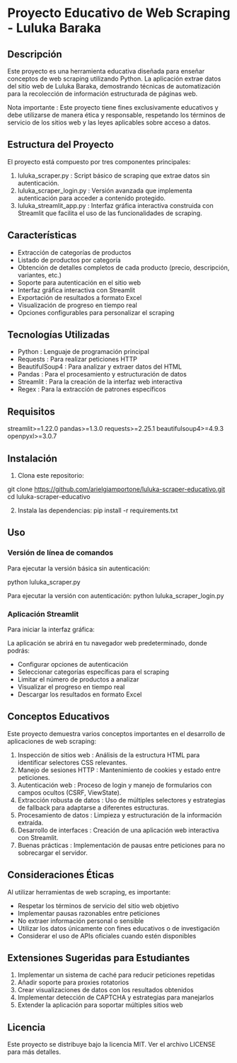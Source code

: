 # Proyecto Educativo de Web Scraping - Luluka Baraka
## Descripción
Este proyecto es una herramienta educativa diseñada para enseñar conceptos de web scraping utilizando Python. La aplicación extrae datos del sitio web de Luluka Baraka, demostrando técnicas de automatización para la recolección de información estructurada de páginas web.

Nota importante : Este proyecto tiene fines exclusivamente educativos y debe utilizarse de manera ética y responsable, respetando los términos de servicio de los sitios web y las leyes aplicables sobre acceso a datos.

## Estructura del Proyecto
El proyecto está compuesto por tres componentes principales:

1. luluka_scraper.py : Script básico de scraping que extrae datos sin autenticación.
2. luluka_scraper_login.py : Versión avanzada que implementa autenticación para acceder a contenido protegido.
3. luluka_streamlit_app.py : Interfaz gráfica interactiva construida con Streamlit que facilita el uso de las funcionalidades de scraping.
## Características
- Extracción de categorías de productos
- Listado de productos por categoría
- Obtención de detalles completos de cada producto (precio, descripción, variantes, etc.)
- Soporte para autenticación en el sitio web
- Interfaz gráfica interactiva con Streamlit
- Exportación de resultados a formato Excel
- Visualización de progreso en tiempo real
- Opciones configurables para personalizar el scraping
## Tecnologías Utilizadas
- Python : Lenguaje de programación principal
- Requests : Para realizar peticiones HTTP
- BeautifulSoup4 : Para analizar y extraer datos del HTML
- Pandas : Para el procesamiento y estructuración de datos
- Streamlit : Para la creación de la interfaz web interactiva
- Regex : Para la extracción de patrones específicos

## Requisitos
streamlit>=1.22.0
pandas>=1.3.0
requests>=2.25.1
beautifulsoup4>=4.9.3
openpyxl>=3.0.7

## Instalación
1. Clona este repositorio:

git clone https://github.com/arielgiamportone/luluka-scraper-educativo.git
cd luluka-scraper-educativo

2. Instala las dependencias:
pip install -r requirements.txt

## Uso
### Versión de línea de comandos
Para ejecutar la versión básica sin autenticación:

python luluka_scraper.py

Para ejecutar la versión con autenticación:
python luluka_scraper_login.py

### Aplicación Streamlit
Para iniciar la interfaz gráfica:

La aplicación se abrirá en tu navegador web predeterminado, donde podrás:

- Configurar opciones de autenticación
- Seleccionar categorías específicas para el scraping
- Limitar el número de productos a analizar
- Visualizar el progreso en tiempo real
- Descargar los resultados en formato Excel

## Conceptos Educativos
Este proyecto demuestra varios conceptos importantes en el desarrollo de aplicaciones de web scraping:

1. Inspección de sitios web : Análisis de la estructura HTML para identificar selectores CSS relevantes.
2. Manejo de sesiones HTTP : Mantenimiento de cookies y estado entre peticiones.
3. Autenticación web : Proceso de login y manejo de formularios con campos ocultos (CSRF, ViewState).
4. Extracción robusta de datos : Uso de múltiples selectores y estrategias de fallback para adaptarse a diferentes estructuras.
5. Procesamiento de datos : Limpieza y estructuración de la información extraída.
6. Desarrollo de interfaces : Creación de una aplicación web interactiva con Streamlit.
7. Buenas prácticas : Implementación de pausas entre peticiones para no sobrecargar el servidor.

## Consideraciones Éticas
Al utilizar herramientas de web scraping, es importante:

- Respetar los términos de servicio del sitio web objetivo
- Implementar pausas razonables entre peticiones
- No extraer información personal o sensible
- Utilizar los datos únicamente con fines educativos o de investigación
- Considerar el uso de APIs oficiales cuando estén disponibles
## Extensiones Sugeridas para Estudiantes
1. Implementar un sistema de caché para reducir peticiones repetidas
2. Añadir soporte para proxies rotatorios
3. Crear visualizaciones de datos con los resultados obtenidos
4. Implementar detección de CAPTCHA y estrategias para manejarlos
5. Extender la aplicación para soportar múltiples sitios web
## Licencia
Este proyecto se distribuye bajo la licencia MIT. Ver el archivo LICENSE para más detalles.

